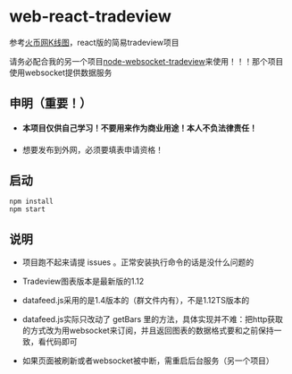 ﻿# web-react-tradeview

参考[火币网K线图](https://www.huobipro.com/zh-cn/btc_usdt/exchange/)，react版的简易tradeview项目

请务必配合我的另一个项目[node-websocket-tradeview](https://github.com/caozihao/node-websocket-tradeview)来使用！！！那个项目使用websocket提供数据服务

## 申明（重要！）

* #### 本项目仅供自己学习！不要用来作为商业用途！本人不负法律责任！

* 想要发布到外网，必须要填表申请资格！

## 启动


    npm install
    npm start

## 说明

* 项目跑不起来请提  issues 。正常安装执行命令的话是没什么问题的

* Tradeview图表版本是最新版的1.12

* datafeed.js采用的是1.4版本的（群文件内有），不是1.12TS版本的

* datafeed.js实际只改动了 getBars 里的方法，具体实现并不难：把http获取的方式改为用websocket来订阅，并且返回图表的数据格式要和之前保持一致，看代码即可

* 如果页面被刷新或者websocket被中断，需重启后台服务（另一个项目）

